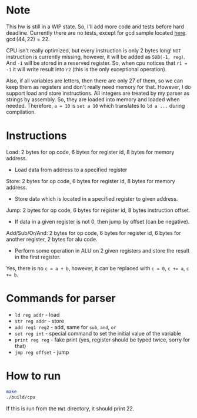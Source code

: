 # Note

This hw is still in a WIP state. So, I'll add more code and tests before hard deadline.
Currently there are no tests, except for gcd sample located [here](./test_scripts/simple_test).
$\gcd(44, 22) = 22$.

CPU isn't really optimized, but every instruction is only 2 bytes long!
`NOT` instruction is currently missing, however, it will be added as `SUB(-1, reg)`. And `-1` will be stored in a reserved register. So, when cpu notices that `r1 = -1` it will write result into `r2` (this is the only exceptional operation).

Also, if all variables are letters, then there are only 27 of them, so we can keep them as registers and don't really need memory for that. However, I do support load and store instructions. All integers are treated by my parser as strings by assembly. So, they are loaded into memory and loaded when needed.
Therefore, `a = 10` is `set a 10` which translates to `ld a ...` during compilation.

# Instructions

Load: 2 bytes for op code, 6 bytes for register id, 8 bytes for memory address.

- Load data from address to a specified register

Store: 2 bytes for op code, 6 bytes for register id, 8 bytes for memory address.

- Store data which is located in a specified register to given address.

Jump: 2 bytes for op code, 6 bytes for register id, 8 bytes instruction offset.

- If data in a given register is not 0, then jump by offset (can be negative).

Add/Sub/Or/And: 2 bytes for op code, 6 bytes for register id, 6 bytes for another register, 2 bytes for alu code.

- Perform some operation in ALU on 2 given registers and store the result in the first register.

Yes, there is no `c = a + b`, however, it can be replaced with `c = 0`, `c += a`, `c += b`.

# Commands for parser

- `ld reg addr` - load
- `str reg addr` - store
- `add reg1 reg2` - add, same for `sub`, `and`, `or`
- `set reg int` - special command to set the initial value of the variable
- `print reg reg` - fake print (yes, register should be typed twice, sorry for that)
- `jmp reg offset` - jump

# How to run

```bash
make
./build/cpu
```

If this is run from the `HW1` directory, it should print 22.
